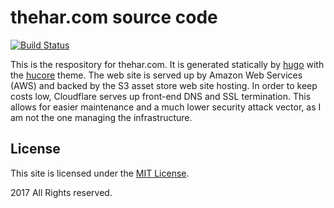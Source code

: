 # thehar.com source code

[![Build Status](https://travis-ci.org/thehar/www.svg?branch=master)](https://travis-ci.org/thehar/www)

This is the respository for thehar.com.  It is generated statically by [hugo](http://hugo.spf13.com) with the [hucore](https://github.com/mgjohansen/hucore) theme. The web site is served up by Amazon Web Services (AWS) and backed by the S3 asset store web site hosting.  In order to keep costs low, Cloudflare serves up front-end DNS and SSL termination.  This allows for easier maintenance and a much lower security attack vector, as I am not the one managing the infrastructure.

## License

This site is licensed under the [MIT License](LICENSE.md).

2017 All Rights reserved.
